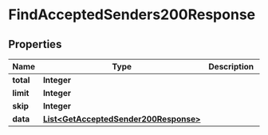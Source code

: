 

# FindAcceptedSenders200Response


## Properties

| Name | Type | Description | Notes |
|------------ | ------------- | ------------- | -------------|
|**total** | **Integer** |  |  |
|**limit** | **Integer** |  |  |
|**skip** | **Integer** |  |  |
|**data** | [**List&lt;GetAcceptedSender200Response&gt;**](GetAcceptedSender200Response.md) |  |  |



